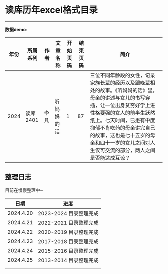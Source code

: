 # 读库历年excel格式目录

---



**数据demo**:

| 年份 | 所属系列 | 作者 | 文章名称   | 开始页码 | 结束页码 | 简介                                                         |
| ---- | -------- | ---- | ---------- | -------- | -------- | ------------------------------------------------------------ |
| 2024 | 读库2401 | 李凡 | 听妈妈的话 | 1        | 87       | 三位不同年龄段的女性，记录家族长辈的经历以及跟晚辈相处的故事。《听妈妈的话》里，母亲的讲述与女儿的书写穿插，让一位出身贫穷好学上进性格要强的女人的前半生跃然纸上。七天时间，已患有中度抑郁不肯吃药的母亲讲完自己的故事，这也是七十五岁的母亲和四十一岁的女儿之间对人生仅可交流的部分，两人之间是否能达成互谅？ |

## 整理日志

目前在慢慢整理中~

| 日期      | 进度                   |
| --------- | ---------------------- |
| 2024.4.20 | 2023-2024 目录整理完成 |
| 2024.4.21 | 2022-2021 目录整理完成 |
| 2024.4.22 | 2020-2019 目录整理完成 |
| 2024.4.23 | 2017-2018 目录整理完成 |
| 2024.4.24 | 2015-2016 目录整理完成 |
| 2024.4.25 | 2013-2014 目录整理完成 |
|           |                        |
|           |                        |

